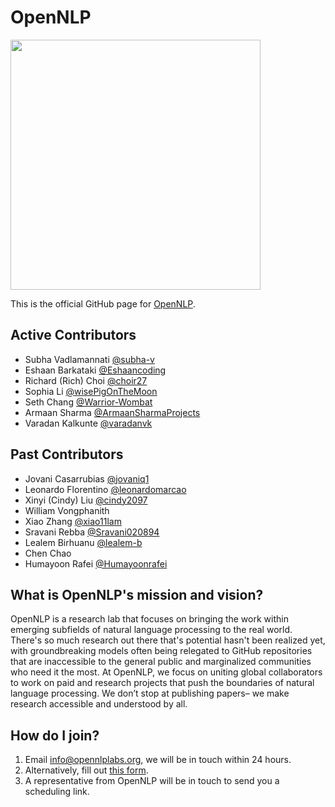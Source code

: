 # OpenNLP
<img src="https://github.com/opennlplabs/.github/assets/71041442/68154003-0356-4ab7-b591-302e15f8041b" width="400">

This is the official GitHub page for [OpenNLP](https://opennlplabs.org). 

## Active Contributors
- Subha Vadlamannati [@subha-v](https://github.com/subha-v)
- Eshaan Barkataki [@Eshaancoding](https://github.com/Eshaancoding)
- Richard (Rich) Choi [@choir27](https://github.com/choir27)
- Sophia Li [@wisePigOnTheMoon](https://github.com/wisePigOnTheMoon)
- Seth Chang [@Warrior-Wombat](https://github.com/Warrior-Wombat)
- Armaan Sharma [@ArmaanSharmaProjects](https://github.com/ArmaanSharmaProjects)
- Varadan Kalkunte [@varadanvk](https://github.com/varadanvk)

## Past Contributors
- Jovani Casarrubias [@jovaniq1](https://github.com/jovaniq1)
- Leonardo Florentino [@leonardomarcao](https://github.com/leonardomarcao)
- Xinyi (Cindy) Liu [@cindy2097](https://github.com/cindy2097) 
- William Vongphanith
- Xiao Zhang [@xiao11lam](https://github.com/xiao11lam)
- Sravani Rebba [@Sravani020894](https://github.com/Sravani020894)
- Lealem Birhuanu [@lealem-b](https://github.com/lealem-b)
- Chen Chao
- Humayoon Rafei [@Humayoonrafei](https://github.com/humayoonrafei)

## What is OpenNLP's mission and vision?
OpenNLP is a research lab that focuses on bringing the work within emerging subfields of natural language processing to the real world.  There's so much research out there that's potential hasn't been realized yet, with groundbreaking models often being relegated to GitHub repositories that are inaccessible to the general public and marginalized communities who need it the most. At OpenNLP, we focus on uniting global collaborators to work on paid and research projects that push the boundaries of natural language processing. We don’t stop at publishing papers– we make research accessible and understood by all.

## How do I join?
1. Email info@opennlplabs.org, we will be in touch within 24 hours.
2. Alternatively, fill out [this form](https://opennlplabs.org/jobs).
3. A representative from OpenNLP will be in touch to send you a scheduling link.

